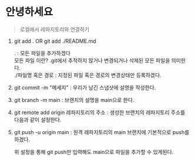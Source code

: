 # 안녕하세요
> 로컬에서 레파지토리와 연결하기

1. git add .  OR  git add ./README.md

    . : 모든 파일을 추가하겠다 <br> 
    모든 파일 이란? .git에서 추적하지 않거나 변경되거나 삭제된 모든 파일을 의미한다. <br>
    ./파일명 혹은 경로 : 지정된 파일 혹은 경로의 변경상태만 등록하겠다.

2. git commit -m "메세지" : 우리가 남긴 스냅샷에 설명을 작성한다.

3. git branch -m main : 브랜치의 설명을 main으로 한다.

4. git remote add origin 레파지토리의 주소 : 생성한 브랜치의 레파지토리 주소를 다음과 같이 설정한다.

5. git push -u origin main : 원격 레파지토리의 main 브랜치에 기본적으로 push를 하겠다.

    위 설정을 통해 git push만 입력해도 main으로 파일을 추가할 수 있게된다.

